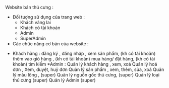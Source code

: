 Website bán thú cưng : 
- Đối tượng sử dụng của trang web : 
	+ Khách vãng lai 
	+ Khách có tài khoản 
	+ Admin 	
	+ SuperAdmin
- Các chức năng cơ bản của website : 
* Khách hàng : 
	đăng ký , 
	đăng nhập , 
	xem sản phẩm, 			(kh có tài khoản) 
	thêm vào giỏ hàng , 		(kh có tài khoản) 
	mua hàng/ đặt hàng, 		(kh có tài khoản) 
	tìm kiếm 
*Admin :
 	Quản lý khách hàng , 		xem, xoá 
	Quản lý hoá đơn , 		Xem, duyệt, huỷ đơn 
	Quản lý sản phẩm , 		xem, thêm, sửa, xoá 
	Quản lý màu lông ,		(super)
	Quản lý nguồn gốc thú cưng, 	(super)
	Quản lý loại thú cưng 		(super)
	Quản lý Admin 			(super)
